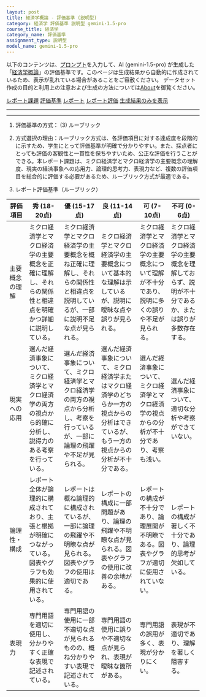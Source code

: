 ```yaml
---
layout: post
title: 経済学概論 - 評価基準 (説明型)
category: 経済学 評価基準 説明型 gemini-1.5-pro
course_title: 経済学
category_name: 評価基準
assignment_type: 説明型
model_name: gemini-1.5-pro
---
```


以下のコンテンツは、[プロンプト](https://github.com/takedatoshiyuki/synthetic_assignments/tree/main/generated/経済学/gemini-1.5-pro/prompt_評価基準-説明型.md)を入力して、AI (gemini-1.5-pro) が生成した「[経済学概論](/contents/経済学/)」の評価基準です。このページは生成結果から自動的に作成されているため、表示が乱れている場合があることをご容赦ください。
データセット作成の目的と利用上の注意および生成の方法については[About](/About)を御覧ください。

[レポート課題](../レポート課題-説明型)
[評価基準](../評価基準-説明型)
[レポート](../レポート-説明型)
[レポート評価](../レポート評価-説明型)
[生成結果のみを表示](https://github.com/takedatoshiyuki/synthetic_assignments/tree/main/generated/経済学/gemini-1.5-pro/評価基準-説明型.md)
  

***
***
  
1. 評価基準の方式： (3) ルーブリック

2. 方式選択の理由：ルーブリック方式は、各評価項目に対する達成度を段階的に示すため、学生にとって評価基準が明確で分かりやすい。また、採点者にとっても評価の客観性と一貫性を保ちやすいため、公正な評価を行うことができる。本レポート課題は、ミクロ経済学とマクロ経済学の主要概念の理解度、現実の経済事象への応用力、論理的思考力、表現力など、複数の評価項目を総合的に評価する必要があるため、ルーブリック方式が最適である。

3. レポート評価基準（ルーブリック）

| 評価項目 | 秀 (18-20点) | 優 (15-17点) | 良 (11-14点) | 可 (7-10点) | 不可 (0-6点) |
|---|---|---|---|---|---|
| 主要概念の理解 | ミクロ経済学とマクロ経済学の主要概念を正確に理解し、それらの関係性と相違点を明確かつ詳細に説明している。 | ミクロ経済学とマクロ経済学の主要概念を概ね正確に理解し、それらの関係性と相違点を説明しているが、一部に説明不足な点が見られる。 | ミクロ経済学とマクロ経済学の主要概念について基本的な理解は示しているが、説明に曖昧な点や誤りが見られる。 | ミクロ経済学とマクロ経済学の主要概念について理解が不十分であり、説明に多くの誤りや不足が見られる。 | ミクロ経済学とマクロ経済学の主要概念を理解しておらず、説明が不十分であるか、または誤りが多数存在する。 |
| 現実への応用 | 選んだ経済事象について、ミクロ経済学とマクロ経済学の両方の視点から的確に分析し、説得力のある考察を行っている。 | 選んだ経済事象について、ミクロ経済学とマクロ経済学の両方の視点から分析し、考察を行っているが、一部に論理の飛躍や不足が見られる。 | 選んだ経済事象について、ミクロ経済学またはマクロ経済学のどちらか一方の視点からの分析はできているが、もう一方の視点からの分析が不十分である。 | 選んだ経済事象について、ミクロ経済学とマクロ経済学の視点からの分析が不十分であり、考察も浅い。 | 選んだ経済事象について、適切な分析や考察ができていない。 |
| 論理性・構成 | レポート全体が論理的に構成されており、主張と根拠が明確につながっている。図表やグラフも効果的に使用されている。 | レポートは概ね論理的に構成されているが、一部に論理の飛躍や不明瞭な点が見られる。図表やグラフの使用は適切である。 | レポートの構成に一部問題があり、論理の飛躍や不明瞭な点が見られる。図表やグラフの使用に改善の余地がある。 | レポートの構成が不十分であり、論理展開が不明瞭である。図表やグラフが適切に使用されていない。 | レポートの構成が著しく不十分であり、論理的思考が欠如している。 |
| 表現力 | 専門用語を適切に使用し、分かりやすく正確な表現で記述されている。 | 専門用語の使用に一部不適切な点が見られるものの、概ね分かりやすい表現で記述されている。 | 専門用語の使用に誤りや不適切な点が見られ、表現が曖昧な箇所がある。 | 専門用語の誤用が多く、表現が分かりにくい。 | 表現が不適切であり、理解を著しく阻害する。 |

